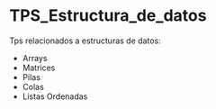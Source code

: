 # TPS_Estructura_de_datos
Tps relacionados a estructuras de datos:
- Arrays
- Matrices
- Pilas
- Colas
- Listas Ordenadas
